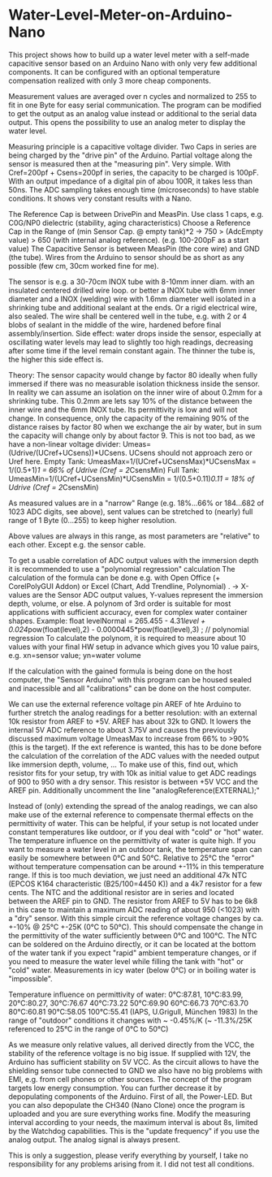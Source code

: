 # Water-Level-Meter-on-Arduino-Nano

This project shows how to build up a water level meter with a self-made capacitive sensor based on an Arduino Nano with only very few additional components.
It can be configured with an optional temperature compensation realized with only 3 more cheap components.

Measurement values are averaged over n cycles and normalized to 255 to fit in one Byte for easy serial communication.
The program can be modified to get the output as an analog value instead or additional to the serial data output. This opens the possibility to use an analog meter to display the water level.
 
Measuring principle is a capacitive voltage divider. Two Caps in series are being charged by the "drive pin" of the Arduino. Partial voltage along the sensor is measured then at the "measuring pin". Very simple.
With Cref=200pf + Csens=200pf in series, the capacity to be charged is 100pF. With an output impedance of a digital pin of abou 100R, it takes less than 50ns.
The ADC sampling takes enough time (microseconds) to have stable conditions. It shows very constant results with a Nano.

The Reference Cap is between DrivePin and MeasPin. Use class 1 caps, e.g. C0G/NP0 dielectric (stability, aging characteristics)
Choose a Reference Cap in the Range of (min Sensor Cap. @ empty tank)*2 ->  750 > (AdcEmpty value) > 650 (with internal analog reference). (e.g. 100-200pF as a start value)
The Capacitive Sensor is between MeasPin (the core wire) and GND (the tube). Wires from the Arduino to sensor should be as short as any possible (few cm, 30cm worked fine for me).
 
The sensor is e.g. a 30-70cm INOX tube with 8-10mm inner diam. with an insulated centered drilled wire loop.
or better a INOX tube with 6mm inner diameter and a INOX (welding) wire with 1.6mm diameter well isolated in a shrinking tube and additional sealant at the ends. Or a rigid electrical wire, also sealed.
The wire shall be centered well in the tube, e.g. with 2 or 4 blobs of sealant in the middle of the wire, hardened before final assembly/insertion.
Side effect: water drops inside the sensor, especially at oscillating water levels may lead to slightly too high readings, decreasing after some time if the level remain constant again.
The thinner the tube is, the higher this side effect is.

Theory: The sensor capacity would change by factor 80 ideally when fully immersed if there was no measurable isolation thickness inside the sensor. In reality we can assume an isolation
on the inner wire of about 0.2mm for a shrinking tube. This 0.2mm are lets say 10% of the distance between the inner wire and the 6mm INOX tube. Its permittivity is low and will not change.
In consequence, only the capacity of the remaining 90% of the distance raises by factor 80 when we exchange the air by water, but in sum the capacity will change only by about factor 9.
This is not too bad, as we have a non-linear voltage divider: Umeas=(Udrive/(UCref+UCsens))*UCsens. UCsens should not approach zero or Uref here.
Empty Tank: UmeasMax=1/(UCref+UCsensMax)*UCsensMax = 1/(0.5+1)*1 = 66% of Udrive (Cref = 2*CsensMin)
Full Tank: UmeasMin=1/(UCref+UCsensMin)*UCsensMin = 1/(0.5+0.11)*0.11 = 18% of Udrive (Cref = 2*CsensMin)

As measured values are in a "narrow" Range (e.g. 18%...66% or 184...682 of 1023 ADC digits, see above), sent values can be stretched to (nearly) full range of 1 Byte (0...255) to keep higher resolution.

Above values are always in this range, as most parameters are "relative" to each other. Except e.g. the sensor cable.

To get a usable correlation of ADC output values with the immersion depth it is recommended to use a "polynomial regression" calculation
The calculation of the formula can be done e.g. with Open Office (+ CorelPolyGUI Addon) or Excel (Chart, Add Trendline, Polynomial) . -> X-values are the Sensor ADC output values, Y-values represent the immersion depth, volume, or else.
A polynom of 3rd order is suitable for most applications with sufficient accuracy, even for complex water container shapes.
Example: float levelNormal = 265.455 - 4.31*level + 0.024*pow(float(level),2) - 0.0000445*pow(float(level),3) ;  // polynomial regression
To calculate the polynom, it is required to measure about 10 values with your final HW setup in advance which gives you 10 value pairs, e.g. xn=sensor value; yn=water volume

If the calculation with the gained formula is being done on the host computer, the "Sensor Arduino" with this program can be housed sealed and inacessible and all
"calibrations" can be done on the host computer.

We can use the external reference voltage pin AREF of hte Arduino to further stretch the analog readings for a better resolution: with an external 10k resistor from AREF to +5V. AREF has about 32k to GND.
It lowers the internal 5V ADC reference to about 3.75V and causes the previously discussed maximum voltage UmeasMax to increase from 66% to >90% (this is the target).
If the ext reference is wanted, this has to be done before the calculation of the correlation of the ADC values with the needed output like immersion depth, volume, ...
To make use of this, find out, which resistor fits for your setup, try with 10k as initial value to get ADC readings of 900 to 950 with a dry sensor. This resistor is between +5V VCC and the AREF pin.
Additionally uncomment the line "analogReference(EXTERNAL);"

Instead of (only) extending the spread of the analog readings, we can also make use of the external reference to compensate thermal effects on the permittivity of water.
This can be helpful, if your setup is not located under constant temperatures like outdoor, or if you deal with "cold" or "hot" water.
The temperature influence on the permittivity of water is quite high. If you want to measure a water level in an outdoor tank, the temperature span can easily be
somewhere between 0°C and 50°C. Relative to 25°C the "error" without temperature compensation can be around +-11% in this temperature range.
If this is too much deviation, we just need an additional 47k NTC (EPCOS K164 characteristic (B25/100=4450 K)) and a 4k7 resistor for a few cents.
The NTC and the additional resistor are in series and located between the AREF pin to GND. The resistor from AREF to 5V has to be 6k8 in this case to maintain a maximum ADC reading of about 950 (<1023) with a "dry" sensor.
With this simple circuit the reference voltage changes by ca. +-10% @ 25°C +-25K (0°C to 50°C). This should compensate the change in the permittivity of the water sufficiently between 0°C and 100°C.
The NTC can be soldered on the Arduino directly, or it can be located at the bottom of the water tank if you expect "rapid" ambient temperature changes, or
if you need to measure the water level while filling the tank with "hot" or "cold" water.
Measurements in icy water (below 0°C) or in boiling water is "impossible".

Temperature influence on permittivity of water: 
0°C:87.81, 10°C:83.99, 20°C:80.27, 30°C:76.67 40°C:73.22 50°C:69.90 60°C:66.73 70°C:63.70 80°C:60.81 90°C:58.05 100°C:55.41 (IAPS, U.Grigull, München 1983)
In the range of "outdoor" conditions it changes with ~ -0.45%/K (~ -11.3%/25K referenced to 25°C in the range of 0°C to 50°C)

As we measure only relative values, all derived directly from the VCC, the stability of the reference voltage is no big issue.
If supplied with 12V, the Arduino has sufficient stability on 5V VCC.
As the circuit allows to have the shielding sensor tube connected to GND we also have no big problems with EMI, e.g. from cell phones or other sources.
The concept of the program targets low energy consumption. You can further decrease it by depopulating components of the Arduino. First of all, the Power-LED.
But you can also depopulate the CH340 (Nano Clone) once the program is uploaded and you are sure everything works fine.
Modify the measuring interval according to your needs, the maximum interval is about 8s, limited by the Watchdog capabilities.
This is the "update frequency" if you use the analog output. The analog signal is always present.

This is only a suggestion, please verify everything by yourself, I take no responsibility for any problems arising from it. I did not test all conditions.
